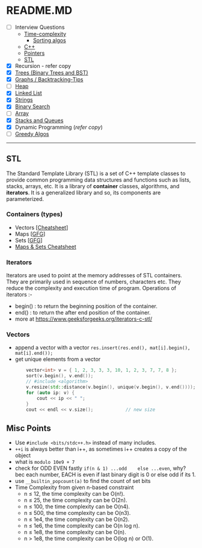 # README.MD

- [ ] Interview Questions
    - [Time-complexity](https://www.geeksforgeeks.org/practice-questions-time-complexity-analysis/)
        - [Sorting algos](https://www.geeksforgeeks.org/time-complexities-of-all-sorting-algorithms/)
    - [C++](https://drive.google.com/file/d/1ko40KzY_JU-iuQ6p8HMNBDYeOR2jrfuE/view?usp=share_link)
    - [Pointers](pointers.cpp)
    - [STL](#stl)
- [x] Recursion - refer copy
- [x] [Trees (Binary Trees and BST)](trees.md)
- [x] [Graphs / Backtracking-Tips](graphs.md)
- [ ] [Heap](heap.md)
- [x] [Linked List](linkedlist.md)
- [x] [Strings](strings.md)
- [x] [Binary Search](binary_search.md)
- [ ] [Array](arrays.md)
- [x] [Stacks and Queues](stacks_queues.md)
- [x] Dynamic Programming (_refer copy_)
- [ ] [Greedy Algos](greedy.md)

<hr>

## STL
The Standard Template Library (STL) is a set of C++ template classes to provide common programming data structures and functions such as lists, stacks, arrays, etc. It is a library of **container** classes, algorithms, and **iterators**. It is a generalized library and so, its components are parameterized.

### Containers (types)
- Vectors [[Cheatsheet](.assets/vectors_cheatsheet.pdf)]
- Maps [[GFG](https://www.geeksforgeeks.org/map-vs-unordered_map-c/)]
- Sets [[GFG](https://www.geeksforgeeks.org/set-vs-unordered_set-c-stl/)]
- [Maps & Sets Cheatsheet](.assets/maps_sets_cheatsheet.pdf)

### Iterators
Iterators are used to point at the memory addresses of STL containers. They are primarily used in sequence of numbers, characters etc. They reduce the complexity and execution time of program.
Operations of iterators :-
- begin() : to return the beginning position of the container.
- end() : to return the after end position of the container.
- more at https://www.geeksforgeeks.org/iterators-c-stl/

### Vectors
- append a vector with a vector `res.insert(res.end(), mat[i].begin(), mat[i].end());`
- get unique elements from a vector
    ```cpp
        vector<int> v = { 1, 2, 3, 3, 3, 10, 1, 2, 3, 7, 7, 8 };
        sort(v.begin(), v.end());
        // #include <algorithm>
        v.resize(std::distance(v.begin(), unique(v.begin(), v.end())));
        for (auto ip: v) {
            cout << ip << " ";
        }
        cout << endl << v.size();            // new size
    ```

## Misc Points
- Use `#include <bits/stdc++.h>` instead of many includes.
- `++i` is always better than i++, as sometimes i++ creates a copy of the object
- what is `modulo 10e9 + 7`
- check for ODD EVEN fastly `if(n & 1) ...odd    else ...even`, why? bec each number, EACH is even if last binary digit is 0 or else odd if its 1.
- use `__builtin_popcount(a)` to find the count of set bits
- Time Complexity from given n-based constraint
    - n ≤ 12, the time complexity can be O(n!).
    - n ≤ 25, the time complexity can be O(2n).
    - n ≤ 100, the time complexity can be O(n4).
    - n ≤ 500, the time complexity can be O(n3).
    - n ≤ 1e4, the time complexity can be O(n2).
    - n ≤ 1e6, the time complexity can be O(n log n).
    - n ≤ 1e8, the time complexity can be O(n).
    - n > 1e8, the time complexity can be O(log n) or O(1).